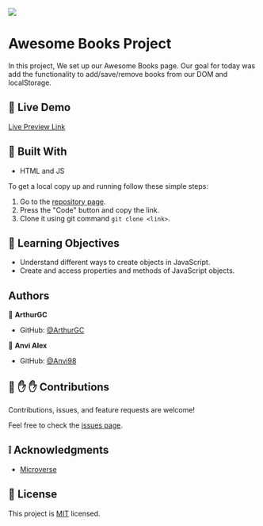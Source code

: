 ![](https://img.shields.io/badge/Microverse-blueviolet)

# Awesome Books Project

In this project, We set up our Awesome Books page. Our goal for today was add the functionality to add/save/remove books from our DOM and localStorage. 

## :red_circle: Live Demo

[Live Preview Link](https://arthurgc.github.io/awesome-books-project/)

## :hammer: Built With

- HTML and JS

To get a local copy up and running follow these simple steps:

1. Go to the [repository page](https://github.com/ArthurGC/awesome-books-project/tree/add-functionality-objects).
2. Press the "Code" button and copy the link.
3. Clone it using git command `git clone <link>`.

## :blue_book: Learning Objectives

- Understand different ways to create objects in JavaScript.
- Create and access properties and methods of JavaScript objects.

## Authors

👤 **ArthurGC**

- GitHub: [@ArthurGC](https://github.com/ArthurGC)

👤 **Anvi Alex**

- GitHub: [@Anvi98](https://github.com/Anvi98)


## 🤝 :raised_hand: :raised_hand: Contributions

Contributions, issues, and feature requests are welcome!

Feel free to check the [issues page](https://github.com/ArthurGC/awesome-books-project/issues).

## :grey_exclamation: Acknowledgments

- [Microverse](https://www.microverse.org/)

## 📝 License

This project is [MIT](LICENSE) licensed.
